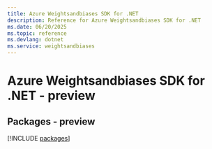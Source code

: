 ```yaml
---
title: Azure Weightsandbiases SDK for .NET
description: Reference for Azure Weightsandbiases SDK for .NET
ms.date: 06/20/2025
ms.topic: reference
ms.devlang: dotnet
ms.service: weightsandbiases
---
```

# Azure Weightsandbiases SDK for .NET - preview
## Packages - preview
[!INCLUDE [packages](weightsandbiases-index.md)]
